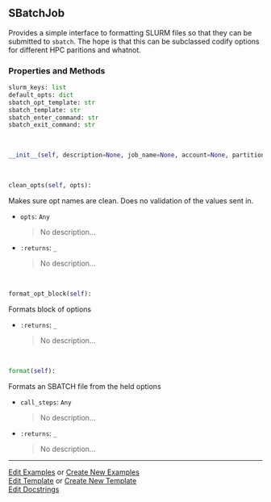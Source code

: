 ## <a id="McUtils.Misc.SBatchHelper.SBatchJob">SBatchJob</a>
Provides a simple interface to formatting SLURM
files so that they can be submitted to `sbatch`.
The hope is that this can be subclassed codify
options for different HPC paritions and whatnot.

### Properties and Methods
```python
slurm_keys: list
default_opts: dict
sbatch_opt_template: str
sbatch_template: str
sbatch_enter_command: str
sbatch_exit_command: str
```
<a id="McUtils.Misc.SBatchHelper.SBatchJob.__init__" class="docs-object-method">&nbsp;</a>
```python
__init__(self, description=None, job_name=None, account=None, partition=None, mem=None, nodes=None, ntasks_per_node=None, chdir=None, output=None, steps=(), **opts): 
```

<a id="McUtils.Misc.SBatchHelper.SBatchJob.clean_opts" class="docs-object-method">&nbsp;</a>
```python
clean_opts(self, opts): 
```
Makes sure opt names are clean.
        Does no validation of the values sent in.
- `opts`: `Any`
    >No description...
- `:returns`: `_`
    >No description...

<a id="McUtils.Misc.SBatchHelper.SBatchJob.format_opt_block" class="docs-object-method">&nbsp;</a>
```python
format_opt_block(self): 
```
Formats block of options
- `:returns`: `_`
    >No description...

<a id="McUtils.Misc.SBatchHelper.SBatchJob.format" class="docs-object-method">&nbsp;</a>
```python
format(self): 
```
Formats an SBATCH file from the held options
- `call_steps`: `Any`
    >No description...
- `:returns`: `_`
    >No description...





___

[Edit Examples](https://github.com/McCoyGroup/McUtils/edit/edit/ci/examples/ci/docs/McUtils/Misc/SBatchHelper/SBatchJob.md) or 
[Create New Examples](https://github.com/McCoyGroup/McUtils/new/edit/?filename=ci/examples/ci/docs/McUtils/Misc/SBatchHelper/SBatchJob.md) <br/>
[Edit Template](https://github.com/McCoyGroup/McUtils/edit/edit/ci/docs/ci/docs/McUtils/Misc/SBatchHelper/SBatchJob.md) or 
[Create New Template](https://github.com/McCoyGroup/McUtils/new/edit/?filename=ci/docs/templates/ci/docs/McUtils/Misc/SBatchHelper/SBatchJob.md) <br/>
[Edit Docstrings](https://github.com/McCoyGroup/McUtils/edit/edit/McUtils/Misc/SBatchHelper.py?message=Update%20Docs)